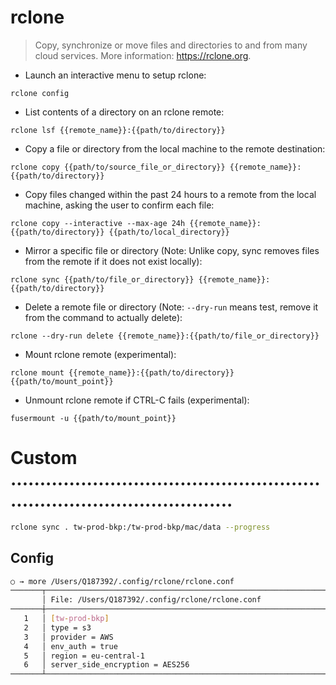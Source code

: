 # rclone

> Copy, synchronize or move files and directories to and from many cloud services.
> More information: <https://rclone.org>.

- Launch an interactive menu to setup rclone:

`rclone config`

- List contents of a directory on an rclone remote:

`rclone lsf {{remote_name}}:{{path/to/directory}}`

- Copy a file or directory from the local machine to the remote destination:

`rclone copy {{path/to/source_file_or_directory}} {{remote_name}}:{{path/to/directory}}`

- Copy files changed within the past 24 hours to a remote from the local machine, asking the user to confirm each file:

`rclone copy --interactive --max-age 24h {{remote_name}}:{{path/to/directory}} {{path/to/local_directory}}`

- Mirror a specific file or directory (Note: Unlike copy, sync removes files from the remote if it does not exist locally):

`rclone sync {{path/to/file_or_directory}} {{remote_name}}:{{path/to/directory}}`

- Delete a remote file or directory (Note: `--dry-run` means test, remove it from the command to actually delete):

`rclone --dry-run delete {{remote_name}}:{{path/to/file_or_directory}}`

- Mount rclone remote (experimental):

`rclone mount {{remote_name}}:{{path/to/directory}} {{path/to/mount_point}}`

- Unmount rclone remote if CTRL-C fails (experimental):

`fusermount -u {{path/to/mount_point}}`


# Custom ...........................................................................................
```bash
rclone sync . tw-prod-bkp:/tw-prod-bkp/mac/data --progress
```

## Config
```bash
○ → more /Users/Q187392/.config/rclone/rclone.conf
───────┬───────────────────────────────────────────────────────────────────────────────────────────
       │ File: /Users/Q187392/.config/rclone/rclone.conf
───────┼───────────────────────────────────────────────────────────────────────────────────────────
   1   │ [tw-prod-bkp]
   2   │ type = s3
   3   │ provider = AWS
   4   │ env_auth = true
   5   │ region = eu-central-1
   6   │ server_side_encryption = AES256
───────┴───────────────────────────────────────────────────────────────────────────────────────────

```
